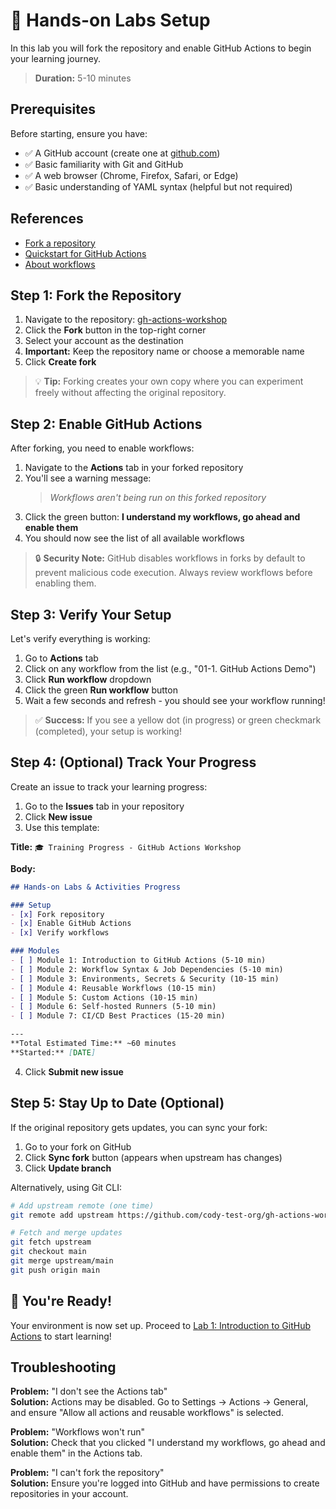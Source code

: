 # 🚀 Hands-on Labs Setup
In this lab you will fork the repository and enable GitHub Actions to begin your learning journey.

> **Duration:** 5-10 minutes

## Prerequisites

Before starting, ensure you have:
- ✅ A GitHub account (create one at [github.com](https://github.com))
- ✅ Basic familiarity with Git and GitHub
- ✅ A web browser (Chrome, Firefox, Safari, or Edge)
- ✅ Basic understanding of YAML syntax (helpful but not required)

## References
- [Fork a repository](https://docs.github.com/en/get-started/quickstart/fork-a-repo)
- [Quickstart for GitHub Actions](https://docs.github.com/en/actions/quickstart)
- [About workflows](https://docs.github.com/en/actions/using-workflows/about-workflows)

## Step 1: Fork the Repository

1. Navigate to the repository: [gh-actions-workshop](https://github.com/cody-test-org/gh-actions-workshop)
2. Click the **Fork** button in the top-right corner
3. Select your account as the destination
4. **Important:** Keep the repository name or choose a memorable name
5. Click **Create fork**

> 💡 **Tip:** Forking creates your own copy where you can experiment freely without affecting the original repository.

## Step 2: Enable GitHub Actions

After forking, you need to enable workflows:

1. Navigate to the **Actions** tab in your forked repository
2. You'll see a warning message:
   > *Workflows aren't being run on this forked repository*
3. Click the green button: **I understand my workflows, go ahead and enable them**
4. You should now see the list of all available workflows

> 🔒 **Security Note:** GitHub disables workflows in forks by default to prevent malicious code execution. Always review workflows before enabling them.

## Step 3: Verify Your Setup

Let's verify everything is working:

1. Go to **Actions** tab
2. Click on any workflow from the list (e.g., "01-1. GitHub Actions Demo")
3. Click **Run workflow** dropdown
4. Click the green **Run workflow** button
5. Wait a few seconds and refresh - you should see your workflow running!

> ✅ **Success:** If you see a yellow dot (in progress) or green checkmark (completed), your setup is working!

## Step 4: (Optional) Track Your Progress

Create an issue to track your learning progress:

1. Go to the **Issues** tab in your repository
2. Click **New issue**
3. Use this template:

**Title:** `🎓 Training Progress - GitHub Actions Workshop`

**Body:**
```markdown
## Hands-on Labs & Activities Progress

### Setup
- [x] Fork repository
- [x] Enable GitHub Actions
- [x] Verify workflows

### Modules
- [ ] Module 1: Introduction to GitHub Actions (5-10 min)
- [ ] Module 2: Workflow Syntax & Job Dependencies (5-10 min)
- [ ] Module 3: Environments, Secrets & Security (10-15 min)
- [ ] Module 4: Reusable Workflows (10-15 min)
- [ ] Module 5: Custom Actions (10-15 min)
- [ ] Module 6: Self-hosted Runners (5-10 min)
- [ ] Module 7: CI/CD Best Practices (15-20 min)

---
**Total Estimated Time:** ~60 minutes
**Started:** [DATE]
```

4. Click **Submit new issue**

## Step 5: Stay Up to Date (Optional)

If the original repository gets updates, you can sync your fork:

1. Go to your fork on GitHub
2. Click **Sync fork** button (appears when upstream has changes)
3. Click **Update branch**

Alternatively, using Git CLI:
```bash
# Add upstream remote (one time)
git remote add upstream https://github.com/cody-test-org/gh-actions-workshop.git

# Fetch and merge updates
git fetch upstream
git checkout main
git merge upstream/main
git push origin main
```

## 🎉 You're Ready!

Your environment is now set up. Proceed to [Lab 1: Introduction to GitHub Actions](/labs/lab01.md) to start learning!

## Troubleshooting

**Problem:** "I don't see the Actions tab"  
**Solution:** Actions may be disabled. Go to Settings → Actions → General, and ensure "Allow all actions and reusable workflows" is selected.

**Problem:** "Workflows won't run"  
**Solution:** Check that you clicked "I understand my workflows, go ahead and enable them" in the Actions tab.

**Problem:** "I can't fork the repository"  
**Solution:** Ensure you're logged into GitHub and have permissions to create repositories in your account.
